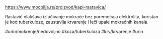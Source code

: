 https://www.mocbilja.rs/proizvod/kapi-rastavica/

Rastavić olakšava izlučivanje mokraće bez poremećaja elektrolita, koristan je kod tuberkuloze, zaustavlja krvarenje i leči upale mokraćnih kanala.

#urin/mokrenje/nedovoljno #koza/tuberkuloza #krv/krvarenje #urin